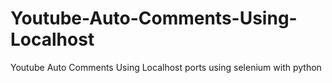 # Youtube-Auto-Comments-Using-Localhost
Youtube Auto Comments Using Localhost ports using selenium with python
